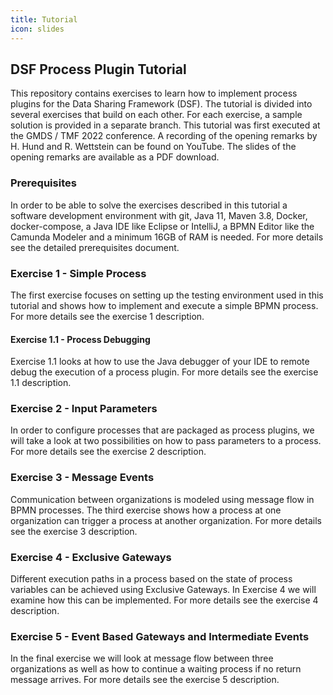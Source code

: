 ```yaml
---
title: Tutorial
icon: slides
---
```

## DSF Process Plugin Tutorial

This repository contains exercises to learn how to implement process plugins for the Data Sharing Framework (DSF). The tutorial is divided into several exercises that build on each other. For each exercise, a sample solution is provided in a separate branch.
This tutorial was first executed at the GMDS / TMF 2022 conference. A recording of the opening remarks by H. Hund and R. Wettstein can be found on YouTube. The slides of the opening remarks are available as a PDF download.

### Prerequisites
In order to be able to solve the exercises described in this tutorial a software development environment with git, Java 11, Maven 3.8, Docker, docker-compose, a Java IDE like Eclipse or IntelliJ, a BPMN Editor like the Camunda Modeler and a minimum 16GB of RAM is needed. For more details see the detailed prerequisites document.

### Exercise 1 - Simple Process
The first exercise focuses on setting up the testing environment used in this tutorial and shows how to implement and execute a simple BPMN process. For more details see the exercise 1 description.

#### Exercise 1.1 - Process Debugging
Exercise 1.1 looks at how to use the Java debugger of your IDE to remote debug the execution of a process plugin. For more details see the exercise 1.1 description.

### Exercise 2 - Input Parameters
In order to configure processes that are packaged as process plugins, we will take a look at two possibilities on how to pass parameters to a process. For more details see the exercise 2 description.

### Exercise 3 - Message Events
Communication between organizations is modeled using message flow in BPMN processes. The third exercise shows how a process at one organization can trigger a process at another organization. For more details see the exercise 3 description.

### Exercise 4 - Exclusive Gateways
Different execution paths in a process based on the state of process variables can be achieved using Exclusive Gateways. In Exercise 4 we will examine how this can be implemented. For more details see the exercise 4 description.

### Exercise 5 - Event Based Gateways and Intermediate Events

In the final exercise we will look at message flow between three organizations as well as how to continue a waiting process if no return message arrives. For more details see the exercise 5 description.